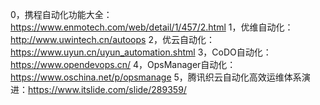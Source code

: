 0，携程自动化功能大全：https://www.enmotech.com/web/detail/1/457/2.html
1，优维自动化：http://www.uwintech.cn/autoops
2，优云自动化：https://www.uyun.cn/uyun_automation.shtml
3，CoDO自动化：https://www.opendevops.cn/
4，OpsManager自动化：https://www.oschina.net/p/opsmanage
5，腾讯织云自动化高效运维体系演进：https://www.itslide.com/slide/289359/

